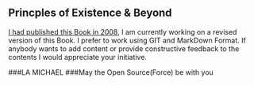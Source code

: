 ## Princples of Existence & Beyond

[I had published this Book in 2008](https://opensourcespecialist.co.uk/Principles-of-Existence.pdf), I am currently working on a revised version of this Book.
I prefer to work using GIT and MarkDown Format.
If anybody wants to add content or provide constructive feedback to the contents I would appreciate your initiative.

###LA MICHAEL
###May the Open Source(Force) be with you
